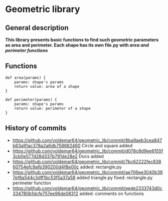 # Geometric library
## General description
**This library presents basic functions to find such geometric parameters as area and perimeter. Each shape has its own file.py with _area and perimeter functions_**
## Functions
```
def area(params) {
    params: shape's params
    return value: area of a shape
}
```
```
def perimeter(params) {
    params: shape's params
    return value: perimeter of a shape
}
```
## History of commits
* https://github.com/voldemar64/geometric_lib/commit/8ba9aeb3cea847b63a91ac378a2a6db758682460 Circle and square added
* https://github.com/voldemar64/geometric_lib/commit/d078c8d9ee6155f3cb0e577d28d337b791de28e2 Docs added
* https://github.com/voldemar64/geometric_lib/commit/7bc62222fec83860754efc9afb390200d4f8e00c added: rectangle.py
* https://github.com/voldemar64/geometric_lib/commit/ae706ee3040b397ef8a544c3dff1bc53f5a37a58 added triangle.py fixed: rectangle.py perimeter function
* https://github.com/voldemar64/geometric_lib/commit/eede2333743d0c334780b1dcfe757ee96de08312 added: comments on functions
